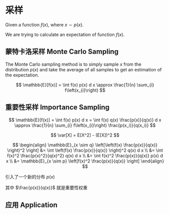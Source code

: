 # 采样

Given a function $f(x)$, where $x \sim p(x)$.

We are trying to calculate an expectation of function $f(x)$.











## 蒙特卡洛采样 Monte Carlo Sampling

The Monte Carlo sampling method is to simply sample $x$ from the distribution $p(x)$ and take the average of all samples to get an estimation of the expectation.


$$
\mathbb{E}[f(x)] = \int f(x) p(x) d x \approx \frac{1}{n} \sum_{i} f\left(x_{i}\right)
$$


## 重要性采样 Importance Sampling


$$
\mathbb{E}[f(x)] 
= \int f(x) p(x) d x
= \int f(x) q(x) \frac{p(x)}{q(x)} d x
\approx \frac{1}{n} \sum_{i} f\left(x_{i}\right) \frac{p(x_i)}{q(x_i)}
$$

$$
\var[X] = E[X^2] - (E[X])^2
$$

$$
\begin{align}
\mathbb{E}_{x \sim q} \left[\left(f(x) \frac{p(x)}{q(x)} \right)^2 \right]
&= \int \left(f(x) \frac{p(x)}{q(x)} \right)^2 q(x) d x \\
&= \int f(x)^2 \frac{p(x)^2}{q(x)^2} q(x) d x \\
&= \int f(x)^2 \frac{p(x)}{q(x)} p(x) d x \\
&= \mathbb{E}_{x \sim p} \left[f(x)^2 \frac{p(x)}{q(x)} \right]
\end{align}
$$


引入了一个新的分布 $p(x)$



其中 $\frac{p(x)}{q(x)}$ 就是重要性权重



## 应用 Application

